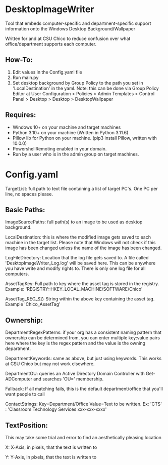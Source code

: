 # DesktopImageWriter
Tool that embeds computer-specific and department-specific support information onto the Windows Desktop Background/Wallpaper

Written for and at CSU Chico to reduce confusion over what office/department supports each computer.

## How-To:
1. Edit values in the Config.yaml file
2. Run main.py
3. Set desktop background by Group Policy to the path you set in 'LocalDestination' in the yaml.
    Note: this can be done via Group Policy Editor at User Configuration > Policies > Admin Templates > Control Panel > Desktop > Desktop > DesktopWallpaper

## Requires:
- Windows 10+ on your machine and target machines
- Python 3.10+ on your machine (Written in Python 3.11.6)
- Pillow lib for Python on your machine.  (pip3 install Pillow, written with 10.0.0)
- PowershellRemoting enabled in your domain.
- Run by a user who is in the admin group on target machines.

# Config.yaml
TargetList: full path to text file containing a list of target PC's.  One PC per line, no spaces please.

## Basic Paths:
  ImageSourcePaths: full path(s) to an image to be used as desktop background.
  
  LocalDestination: this is where the modified image gets saved to each machine in the target list.  Please note that Windows will not check if this image has been changed unless the name of the image has been changed.

  LogFileDirectory: Location that the log file gets saved to.  A file called 'DesktopImageWriter_Log.log' will be saved here.  This can be anywhere you have write and modify rights to.  There is only one log file for all computers.

  AssetTagKey: Full path to key where the asset tag is stored in the registry.  Example: 'REGISTRY::HKEY_LOCAL_MACHINE/SOFTWARE/Chico'

  AssetTag_REG_SZ: String within the above key containing the asset tag.  Example 'Chico_AssetTag'

  
## Ownership:
  DepartmentRegexPatterns: if your org has a consistent naming pattern that ownership can be determined from, you can enter multiple key:value pairs here where the key is the regex pattern and the value is the owning department.

  DepartmentKeywords: same as above, but just using keywords.  This works at CSU Chico but may not work elsewhere.

  DepartmentOU: queries an Active Directory Domain Controller with Get-ADComputer and searches 'OU=' membership.

  Fallback: If all matching fails, this is the default department/office that you'll want people to call

  ContactStrings:  Key=Department/Office Value=Text to be written.  Ex: 'CTS' : 'Classroom Technology Services xxx-xxx-xxxx'

## TextPosition: 
This may take some trial and error to find an aesthetically pleasing location

  X: X-Axis, in pixels, that the text is written to

  Y: Y-Axis, in pixels, that the text is written to

  

  
